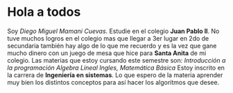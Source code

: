 # Hola a todos
Soy *Diego Miguel Mamani Cuevas*.
Estudie en el colegio **Juan Pablo ll**.
No tuve muchos logros en el colegio mas que llegar a 3er lugar en 2do de secundaria también hay algo de lo que me recuerdo y es la vez que gane mucho dinero con un juego de mesa que hice para **Santa Anita** de mi colegio.
Las materias que estoy cursando este semestre son:
*Introducción a la programación*
*Algebra Lineal*
*Ingles, Matemática Básica*
Estoy inscrito en la carrera de **Ingeniería en sistemas**.
Lo que espero de la materia aprender muy bien los distintos conceptos para así hacer los algoritmos que desee.


